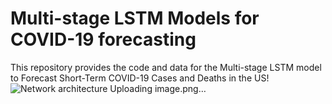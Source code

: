# Multi-stage LSTM Models for COVID-19 forecasting
This repository provides the code and data for the Multi-stage LSTM model to Forecast Short-Term COVID-19 Cases and Deaths in the US!
![Network architecture ![Uploading image.png…]()
](https://github.com/hongru94/multi_stage_LSTM/blob/main/figures/figure_1.png?raw=true "Multi-stage LSTM model")
